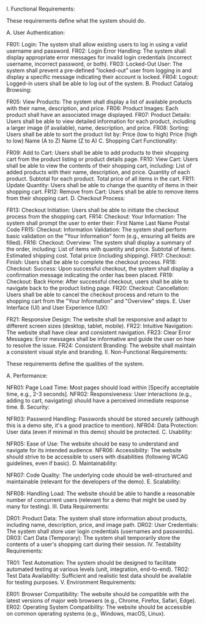 I. Functional Requirements:

These requirements define what the system should do.

A. User Authentication:

FR01: Login: The system shall allow existing users to log in using a valid username and password.
FR02: Login Error Handling: The system shall display appropriate error messages for invalid login credentials (incorrect username, incorrect password, or both).
FR03: Locked-Out User: The system shall prevent a pre-defined "locked-out" user from logging in and display a specific message indicating their account is locked.
FR04: Logout: Logged-in users shall be able to log out of the system.
B. Product Catalog Browsing:

FR05: View Products: The system shall display a list of available products with their name, description, and price.
FR06: Product Images: Each product shall have an associated image displayed.
FR07: Product Details: Users shall be able to view detailed information for each product, including a larger image (if available), name, description, and price.
FR08: Sorting: Users shall be able to sort the product list by:
Price (low to high)
Price (high to low)
Name (A to Z)
Name (Z to A)
C. Shopping Cart Functionality:

FR09: Add to Cart: Users shall be able to add products to their shopping cart from the product listing or product details page.
FR10: View Cart: Users shall be able to view the contents of their shopping cart, including:
List of added products with their name, description, and price.
Quantity of each product.
Subtotal for each product.
Total price of all items in the cart.
FR11: Update Quantity: Users shall be able to change the quantity of items in their shopping cart.
FR12: Remove from Cart: Users shall be able to remove items from their shopping cart.
D. Checkout Process:

FR13: Checkout Initiation: Users shall be able to initiate the checkout process from the shopping cart.
FR14: Checkout: Your Information: The system shall prompt the user to enter their:
First Name
Last Name
Postal Code
FR15: Checkout: Information Validation: The system shall perform basic validation on the "Your Information" form (e.g., ensuring all fields are filled).
FR16: Checkout: Overview: The system shall display a summary of the order, including:
List of items with quantity and price.
Subtotal of items.
Estimated shipping cost.
Total price (including shipping).
FR17: Checkout: Finish: Users shall be able to complete the checkout process.
FR18: Checkout: Success: Upon successful checkout, the system shall display a confirmation message indicating the order has been placed.
FR19: Checkout: Back Home: After successful checkout, users shall be able to navigate back to the product listing page.
FR20: Checkout: Cancellation: Users shall be able to cancel the checkout process and return to the shopping cart from the "Your Information" and "Overview" steps.
E. User Interface (UI) and User Experience (UX):

FR21: Responsive Design: The website shall be responsive and adapt to different screen sizes (desktop, tablet, mobile).
FR22: Intuitive Navigation: The website shall have clear and consistent navigation.
FR23: Clear Error Messages: Error messages shall be informative and guide the user on how to resolve the issue.
FR24: Consistent Branding: The website shall maintain a consistent visual style and branding.
II. Non-Functional Requirements:

These requirements define the qualities of the system.

A. Performance:

NFR01: Page Load Time: Most pages should load within [Specify acceptable time, e.g., 2-3 seconds].
NFR02: Responsiveness: User interactions (e.g., adding to cart, navigating) should have a perceived immediate response time.
B. Security:

NFR03: Password Handling: Passwords should be stored securely (although this is a demo site, it's a good practice to mention).
NFR04: Data Protection: User data (even if minimal in this demo) should be protected.
C. Usability:

NFR05: Ease of Use: The website should be easy to understand and navigate for its intended audience.
NFR06: Accessibility: The website should strive to be accessible to users with disabilities (following WCAG guidelines, even if basic).
D. Maintainability:

NFR07: Code Quality: The underlying code should be well-structured and maintainable (relevant for the developers of the demo).
E. Scalability:

NFR08: Handling Load: The website should be able to handle a reasonable number of concurrent users (relevant for a demo that might be used by many for testing).
III. Data Requirements:

DR01: Product Data: The system shall store information about products, including name, description, price, and image path.
DR02: User Credentials: The system shall store user login credentials (usernames and passwords).
DR03: Cart Data (Temporary): The system shall temporarily store the contents of a user's shopping cart during their session.
IV. Testability Requirements:

TR01: Test Automation: The system should be designed to facilitate automated testing at various levels (unit, integration, end-to-end).
TR02: Test Data Availability: Sufficient and realistic test data should be available for testing purposes.
V. Environment Requirements:

ER01: Browser Compatibility: The website should be compatible with the latest versions of major web browsers (e.g., Chrome, Firefox, Safari, Edge).
ER02: Operating System Compatibility: The website should be accessible on common operating systems (e.g., Windows, macOS, Linux).